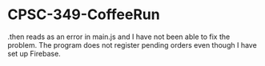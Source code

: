 # CPSC-349-CoffeeRun

.then reads as an error in main.js and I have not been able to fix the problem.
The program does not register pending orders even though I have set up Firebase.
